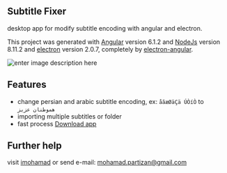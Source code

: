## Subtitle Fixer
desktop app for modify subtitle encoding with angular and electron.

This project was generated with [Angular](https://angular.io) version 6.1.2 and [NodeJs](https://nodejs.org) version 8.11.2 and [electron](https://electronjs.org/) version 2.0.7, completely by [electron-angular](https://github.com/maximegris/angular-electron).

![enter image description here](http://dharmalab.ml/github/subtitle-fixer-github.jpg)

## Features

 - change persian and arabic subtitle encoding, ex: `åãæØäÇä ÚÒíÒ` to `هموطنان عزيز`
 - importing multiple subtitles or folder
 - fast process
[Download app]()
## Further help
visit [imohamad](http://imohamad.ml) or send e-mail: [mohamad.partizan@gmail.com](mailto:mohamad.partizan@gmail.com)
